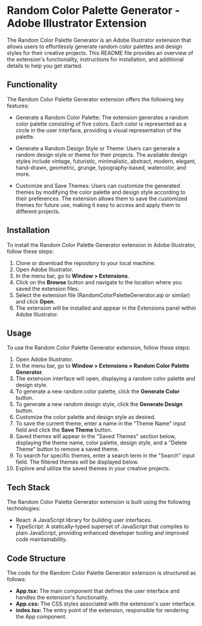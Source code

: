 # Random Color Palette Generator - Adobe Illustrator Extension

The Random Color Palette Generator is an Adobe Illustrator extension that allows users to effortlessly generate random color palettes and design styles for their creative projects. This README file provides an overview of the extension's functionality, instructions for installation, and additional details to help you get started.

## Functionality

The Random Color Palette Generator extension offers the following key features:

- Generate a Random Color Palette: The extension generates a random color palette consisting of five colors. Each color is represented as a circle in the user interface, providing a visual representation of the palette.

- Generate a Random Design Style or Theme: Users can generate a random design style or theme for their projects. The available design styles include vintage, futuristic, minimalistic, abstract, modern, elegant, hand-drawn, geometric, grunge, typography-based, watercolor, and more.

- Customize and Save Themes: Users can customize the generated themes by modifying the color palette and design style according to their preferences. The extension allows them to save the customized themes for future use, making it easy to access and apply them to different projects.

## Installation

To install the Random Color Palette Generator extension in Adobe Illustrator, follow these steps:

1. Clone or download the repository to your local machine.
2. Open Adobe Illustrator.
3. In the menu bar, go to **Window > Extensions**.
4. Click on the **Browse** button and navigate to the location where you saved the extension files.
5. Select the extension file (RandomColorPaletteGenerator.aip or similar) and click **Open**.
6. The extension will be installed and appear in the Extensions panel within Adobe Illustrator.

## Usage

To use the Random Color Palette Generator extension, follow these steps:

1. Open Adobe Illustrator.
2. In the menu bar, go to **Window > Extensions > Random Color Palette Generator**.
3. The extension interface will open, displaying a random color palette and design style.
4. To generate a new random color palette, click the **Generate Color** button.
5. To generate a new random design style, click the **Generate Design** button.
6. Customize the color palette and design style as desired.
7. To save the current theme, enter a name in the "Theme Name" input field and click the **Save Theme** button.
8. Saved themes will appear in the "Saved Themes" section below, displaying the theme name, color palette, design style, and a "Delete Theme" button to remove a saved theme.
9. To search for specific themes, enter a search term in the "Search" input field. The filtered themes will be displayed below.
10. Explore and utilize the saved themes in your creative projects.

## Tech Stack

The Random Color Palette Generator extension is built using the following technologies:

- React: A JavaScript library for building user interfaces.
- TypeScript: A statically-typed superset of JavaScript that compiles to plain JavaScript, providing enhanced developer tooling and improved code maintainability.

## Code Structure

The code for the Random Color Palette Generator extension is structured as follows:

- **App.tsx:** The main component that defines the user interface and handles the extension's functionality.
- **App.css:** The CSS styles associated with the extension's user interface.
- **index.tsx:** The entry point of the extension, responsible for rendering the App component.






